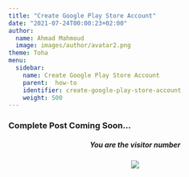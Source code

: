 ```yaml
---
title: "Create Google Play Store Account"
date: "2021-07-24T00:00:23+02:00"
author:
  name: Ahmad Mahmoud
  image: images/author/avatar2.png
theme: Toha
menu:
  sidebar:
    name: Create Google Play Store Account
    parent:  how-to
    identifier: create-google-play-store-account
    weight: 500
---
```


### Complete Post Coming Soon...


<h5  align="center"> You are the visitor number</h1>
<p align="center">
</p>
<p align="center">
  <img src="https://profile-counter.glitch.me/ahmadmssm/count.svg" />
</p>
